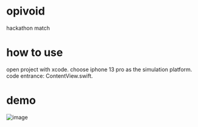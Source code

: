 # opivoid
hackathon match
# how to use
open project with xcode. 
choose iphone 13 pro as the simulation platform. 
code entrance: ContentView.swift. 

# demo
![image](https://github.com/yuyangwang666/opivoid/blob/main/demo.gif)
